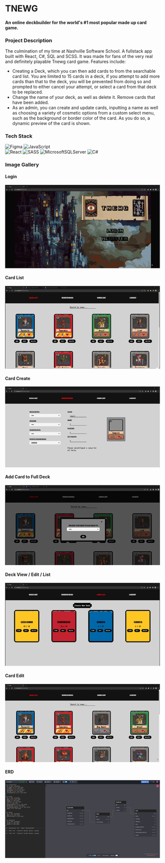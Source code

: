 # TNEWG
#### An online deckbuilder for the world's #1 most popular made up card game.

### Project Description
The culmination of my time at Nashville Software School. A fullstack app built with React, C#, SQL and SCSS. It was made for fans of the very real and definitely playable Tnewg card game.
Features include:
* Creating a Deck, which you can then add cards to from the searchable card list. You are limited to 15 cards in a deck, if you attempt to add more cards than that to the deck, you will be prevented from doing so and prompted to either cancel your attempt, or select a card from that deck to be replaced.
* Change the name of your deck, as well as delete it. Remove cards that have been added.
* As an admin, you can create and update cards, inputting a name as well as choosing a variety of cosmetic options from a custom select menu, such as the background or border color of the card. As you do so, a dynamic preview of the card is shown.

### Tech Stack
![Figma](https://img.shields.io/badge/figma-%23F24E1E.svg?style=for-the-badge&logo=figma&logoColor=white)
![JavaScript](https://img.shields.io/badge/javascript-%23323330.svg?style=for-the-badge&logo=javascript&logoColor=%23F7DF1E)    
![React](https://img.shields.io/badge/react-%2320232a.svg?style=for-the-badge&logo=react&logoColor=%2361DAFB)
![SASS](https://img.shields.io/badge/SASS-hotpink.svg?style=for-the-badge&logo=SASS&logoColor=white)
![MicrosoftSQLServer](https://img.shields.io/badge/Microsoft%20SQL%20Sever-CC2927?style=for-the-badge&logo=microsoft%20sql%20server&logoColor=white)
![C#](https://img.shields.io/badge/c%23-%23239120.svg?style=for-the-badge&logo=c-sharp&logoColor=white)

### Image Gallery

#### Login
![Login page](public/images/../../client/public/img/loginView.gif)

#### Card List
![card list](public/images/../../client/public/img/cardList.gif)

#### Card Create
![card create](public/images/../../client/public/img/createCard.gif)

#### Add Card to Full Deck
![card add](public/images/../../client/public/img/addCardView.gif)

#### Deck View / Edit / List
![deck](public/images/../../client/public/img/deckView.gif)

#### Card Edit
![card edit](public/images/../../client/public/img/editCard.gif)

#### ERD
![erd](public/images/../../client/public/img/erd.png)
